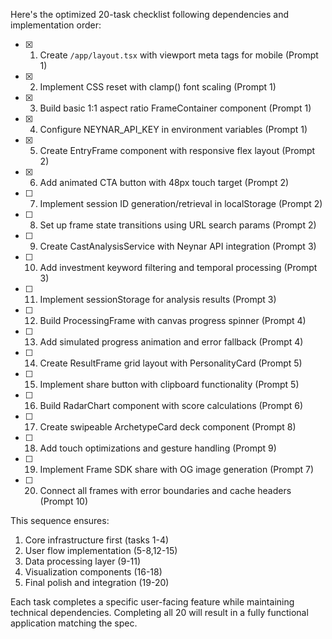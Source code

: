 Here's the optimized 20-task checklist following dependencies and implementation order:

- [x] 1. Create `/app/layout.tsx` with viewport meta tags for mobile (Prompt 1)
- [x] 2. Implement CSS reset with clamp() font scaling (Prompt 1)
- [x] 3. Build basic 1:1 aspect ratio FrameContainer component (Prompt 1)
- [x] 4. Configure NEYNAR_API_KEY in environment variables (Prompt 1)
- [x] 5. Create EntryFrame component with responsive flex layout (Prompt 2)
- [x] 6. Add animated CTA button with 48px touch target (Prompt 2)
- [ ] 7. Implement session ID generation/retrieval in localStorage (Prompt 2)
- [ ] 8. Set up frame state transitions using URL search params (Prompt 2)
- [ ] 9. Create CastAnalysisService with Neynar API integration (Prompt 3)
- [ ] 10. Add investment keyword filtering and temporal processing (Prompt 3)
- [ ] 11. Implement sessionStorage for analysis results (Prompt 3)
- [ ] 12. Build ProcessingFrame with canvas progress spinner (Prompt 4)
- [ ] 13. Add simulated progress animation and error fallback (Prompt 4)
- [ ] 14. Create ResultFrame grid layout with PersonalityCard (Prompt 5)
- [ ] 15. Implement share button with clipboard functionality (Prompt 5)
- [ ] 16. Build RadarChart component with score calculations (Prompt 6)
- [ ] 17. Create swipeable ArchetypeCard deck component (Prompt 8)
- [ ] 18. Add touch optimizations and gesture handling (Prompt 9)
- [ ] 19. Implement Frame SDK share with OG image generation (Prompt 7)
- [ ] 20. Connect all frames with error boundaries and cache headers (Prompt 10)

This sequence ensures:
1. Core infrastructure first (tasks 1-4)
2. User flow implementation (5-8,12-15)
3. Data processing layer (9-11)
4. Visualization components (16-18)
5. Final polish and integration (19-20)

Each task completes a specific user-facing feature while maintaining technical dependencies. Completing all 20 will result in a fully functional application matching the spec.
